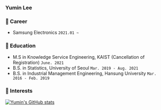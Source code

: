 ### Yumin Lee

### 📌 Career
- Samsung Electronics ```2021.01 ~```

### 📌 Education 
- M.S in Knowledge Service Engineering, KAIST (Cancellation of Registration) ```June. 2021``` 
- B.S. in Statistics, University of Seoul ```Mar. 2019 - Aug. 2021```
- B.S. in Industrial Management Engineering, Hansung University ```Mar. 2016 - Feb. 2019```


### 📌 Interests

[![Yumin's GitHub stats](https://github-readme-stats.vercel.app/api?username=yourmean)](https://github.com/yourmean/github-readme-stats)
